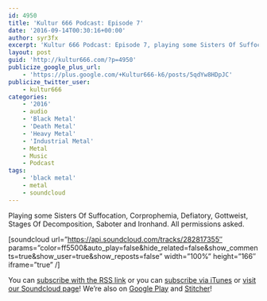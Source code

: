 ```yaml
---
id: 4950
title: 'Kultur 666 Podcast: Episode 7'
date: '2016-09-14T00:30:16+00:00'
author: syr3fx
excerpt: 'Kultur 666 Podcast: Episode 7, playing some Sisters Of Suffocation, Corprophemia, Defiatory, Gottweist, Stages Of Decomposition, Saboter and Ironhand.  All permissions asked.'
layout: post
guid: 'http://kultur666.com/?p=4950'
publicize_google_plus_url:
    - 'https://plus.google.com/+Kultur666-k6/posts/5qdYw8HDpJC'
publicize_twitter_user:
    - kultur666
categories:
    - '2016'
    - audio
    - 'Black Metal'
    - 'Death Metal'
    - 'Heavy Metal'
    - 'Industrial Metal'
    - Metal
    - Music
    - Podcast
tags:
    - 'black metal'
    - metal
    - soundcloud
---
```


<span style="font-weight:400;">Playing some Sisters Of Suffocation, Corprophemia, Defiatory, Gottweist, Stages Of Decomposition, Saboter and Ironhand. All permissions asked.</span>

\[soundcloud url=”https://api.soundcloud.com/tracks/282817355″ params=”color=ff5500&amp;auto\_play=false&amp;hide\_related=false&amp;show\_comments=true&amp;show\_user=true&amp;show\_reposts=false” width=”100%” height=”166″ iframe=”true” /\]

You can [subscribe with the RSS link](http://feeds.soundcloud.com/users/soundcloud:users:203985226/sounds.rss) or you can [subscribe via iTunes](https://itunes.apple.com/au/podcast/kultur-666-podcast/id1140410234) or [visit our Soundcloud page](https://soundcloud.com/kultur-666)! We’re also on [Google Play](https://goo.gl/app/playmusic?ibi=com.google.PlayMusic&isi=691797987&ius=googleplaymusic&link=https://play.google.com/music/m/Iax6bcfbhy27w3wvkpxlcrkkr6i?t%3DKultur_666_Podcast) and [Stitcher](http://www.stitcher.com/s?fid=99915&refid=stpr)!